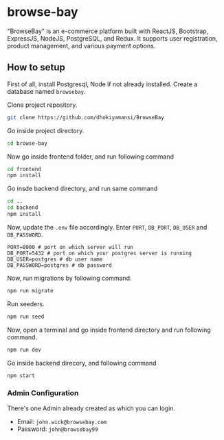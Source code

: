 # browse-bay
"BrowseBay" is an e-commerce platform built with ReactJS, Bootstrap, ExpressJS, NodeJS, PostgreSQL, and Redux. It supports user registration, product management, and various payment options.

## How to setup
First of all, install Postgresql, Node if not already installed.
Create a database named `browsebay`.

Clone project repository.
```bash
git clone https://github.com/dhokiyamansi/BrowseBay
```

Go inside project directory.
```bash
cd browse-bay
```
Now go inside frontend folder, and run following command
```bash
cd frontend
npm install
```
Go insde backend directory, and run same command
```bash 
cd ..
cd backend
npm install
```
Now, update the `.env` file accordingly. Enter `PORT`, `DB_PORT`, `DB_USER` and `DB_PASSWORD`.
```text
PORT=8000 # port on which server will run
DB_PORT=5432 # port on which your postgres server is running
DB_USER=postgres # db user name
DB_PASSWORD=postgres # db password
```
Now, run migrations by following command.
```bash
npm run migrate
```
Run seeders.
```bash
npm run seed
```
Now, open a terminal and go inside frontend directory and run following command.
```bash
npm run dev
```
Go inside backend direcory, and following command
```bash
npm start
```

### Admin Configuration
There's one Admin already created as which you can login.
- Email: `john.wick@browsebay.com`
- Password: `john@browsebay99`
